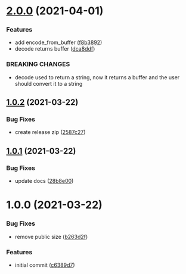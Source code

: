 # [2.0.0](https://github.com/opendevtools/base45/compare/v1.0.2...v2.0.0) (2021-04-01)


### Features

* add encode_from_buffer ([f8b3892](https://github.com/opendevtools/base45/commit/f8b3892987a13f9fb2376ccb78adfb00d1e71950))
* decode returns buffer ([dca8ddf](https://github.com/opendevtools/base45/commit/dca8ddf956df2219aea07e926928409a5426863f))


### BREAKING CHANGES

* decode used to return a string, now it returns a
buffer and the user should convert it to a string

## [1.0.2](https://github.com/opendevtools/base45/compare/v1.0.1...v1.0.2) (2021-03-22)


### Bug Fixes

* create release zip ([2587c27](https://github.com/opendevtools/base45/commit/2587c272f21b6eb7f02685a1841cfc280aeba53a))

## [1.0.1](https://github.com/opendevtools/base45/compare/v1.0.0...v1.0.1) (2021-03-22)


### Bug Fixes

* update docs ([28b8e00](https://github.com/opendevtools/base45/commit/28b8e006d315d73d445b969ffedb37b8705d6164))

# 1.0.0 (2021-03-22)


### Bug Fixes

* remove public size ([b263d2f](https://github.com/opendevtools/base45/commit/b263d2fdb28015b3c16d162b1a010a8619a08a17))


### Features

* initial commit ([c6389d7](https://github.com/opendevtools/base45/commit/c6389d774e77b814684d965e3f26433e28b7f4c6))
